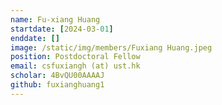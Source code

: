 ```yaml
---
name: Fu-xiang Huang
startdate: [2024-03-01]
enddate: []
image: /static/img/members/Fuxiang Huang.jpeg
position: Postdoctoral Fellow
email: csfuxiangh (at) ust.hk
scholar: 4BvQU00AAAAJ
github: fuxianghuang1
---
```

